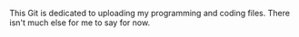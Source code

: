 This Git is dedicated to uploading my programming and coding files.
There isn't much else for me to say for now.
